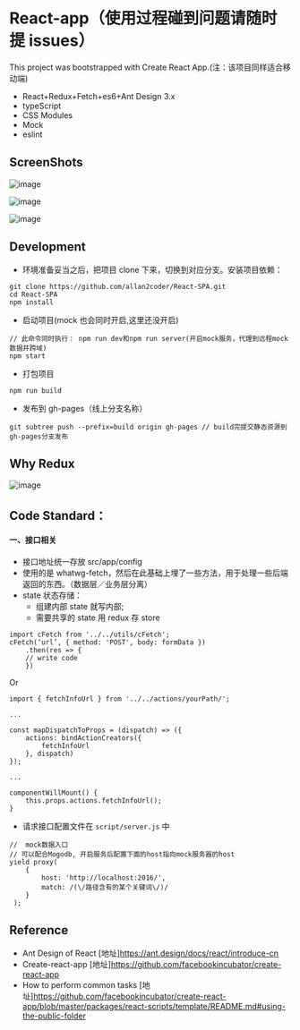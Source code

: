 # React-app（使用过程碰到问题请随时提 issues）

This project was bootstrapped with Create React App.(注：该项目同样适合移动端)

* React+Redux+Fetch+es6+Ant Design 3.x
* typeScript
* CSS Modules
* Mock
* eslint


## ScreenShots

![image](https://raw.githubusercontent.com/allan2coder/React-SPA/master/screenshot/login.png)

![image](https://raw.githubusercontent.com/allan2coder/React-SPA/master/screenshot/main.png)

![image](https://raw.githubusercontent.com/allan2coder/React-SPA/master/screenshot/redux_devTools.png)


## Development

* 环境准备妥当之后，把项目 clone 下来，切换到对应分支。安装项目依赖：

```
git clone https://github.com/allan2coder/React-SPA.git
cd React-SPA
npm install
```

* 启动项目(mock 也会同时开启,这里还没开启)

```
// 此命令同时执行： npm run dev和npm run server(开启mock服务，代理到远程mock数据并跨域)
npm start
```

* 打包项目

```
npm run build
```

* 发布到 gh-pages（线上分支名称）

```
git subtree push --prefix=build origin gh-pages // build完提交静态资源到gh-pages分支发布
```


## Why Redux

![image](https://raw.githubusercontent.com/allan2coder/React-SPA/master/screenshot/why-redux.jpg)

## Code Standard：

#### 一、接口相关

* 接口地址统一存放 src/app/config
* 使用的是 whatwg-fetch，然后在此基础上埋了一些方法，用于处理一些后端返回的东西。（数据层／业务层分离）
* state 状态存储：
  * 组建内部 state 就写内部;
  * 需要共享的 state 用 redux 存 store

```
import cFetch from '../../utils/cFetch';
cFetch(‘url’, { method: 'POST', body: formData })
    .then(res => {
    // write code
    })
```

Or

```
import { fetchInfoUrl } from '../../actions/yourPath/';

...

const mapDispatchToProps = (dispatch) => ({
    actions: bindActionCreators({
        fetchInfoUrl
    }, dispatch)
});

...

componentWillMount() {
    this.props.actions.fetchInfoUrl();
}
```

* 请求接口配置文件在 `script/server.js` 中

```
//  mock数据入口
// 可以配合Mogodb, 开启服务后配置下面的host指向mock服务器的host
yield proxy(
    {
        host: 'http://localhost:2016/',
        match: /(\/路径含有的某个关键词\/)/
    }
 );
```

## Reference

* Ant Design of React [地址]https://ant.design/docs/react/introduce-cn
* Create-react-app [地址]https://github.com/facebookincubator/create-react-app
* How to perform common tasks [地址]https://github.com/facebookincubator/create-react-app/blob/master/packages/react-scripts/template/README.md#using-the-public-folder
